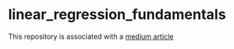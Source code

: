 # linear_regression_fundamentals

This repository is associated with a [medium article](www.medium.com)